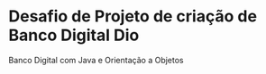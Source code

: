 # Desafio de Projeto de criação de Banco Digital Dio 
Banco Digital com Java e Orientação a Objetos
